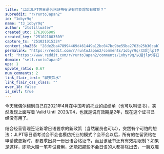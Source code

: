 ```yaml
---
title: "以后JLPT等日语合格证书有没有可能增加有效期？"
subreddit: "r/runtoJapan2"
id: "1obyr9q"
name: "t3_1obyr9q"
author: "ztstillwater"
created_utc: 1761006909
created_key: "251021003509"
capture_ts: "251021015324"
content_sha256: "28de2ba478994469d461449a12bc047bc9be55ba2763b25b30cab7df787fead9"
permalink: "https://reddit.com/r/runtoJapan2/comments/1obyr9q/以后jlpt等日语合格证书有没有可能增加有效期/"
url: "https://www.reddit.com/r/runtoJapan2/comments/1obyr9q/以后jlpt等日语合格证书有没有可能增加有效期/"
domain: "self.runtoJapan2"
ups: 1
upvote_ratio: 0.67
num_comments: 2
link_flair_text: "聊天吹水"
link_flair_css_class: ""
over_18: false
is_self: true
---
```


今天我偶尔翻到自己在2021年4月在中国考的托业的成绩单（也可以叫证书），突然发现上面写着
Valid Until 2023/04，也就是说有效期是2年，现在这个证书已经没有用了。

结合经营管理签证新增日语要求的新政策（当然雇员也可以），突然有个可怕的想法：JLPT等日语考试会不会也模仿托业的模式？会不会以后，所有的在留资格在申请或更新时，都要求出具一份日语合格证书，而且该证书还有有效期限制？如果是这样，即能大赚一笔考试费用，还能把那些不会日语的人都排除出去，一箭双雕
